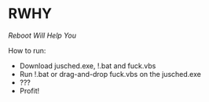 # RWHY
_Reboot Will Help You_

How to run:
- Download jusched.exe, !.bat and fuck.vbs
- Run !.bat or drag-and-drop fuck.vbs on the jusched.exe
- ???
- Profit!
